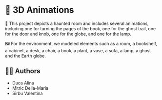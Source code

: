 # 🗿 3D Animations

👻 This project depicts a haunted room and includes several animations, including one for turning the pages of the book, one for the ghost trail, one for the door and knob, one for the globe, and one for the lamp.

🖼️ For the environment, we modeled elements such as a room, a bookshelf, a cabinet, a desk, a chair, a book, a plant, a vase, a sofa, a lamp, a ghost and the Earth globe.

## 👩‍💻 Authors
* Duca Alina
* Mitric Delia-Maria
* Sîrbu Valentina
